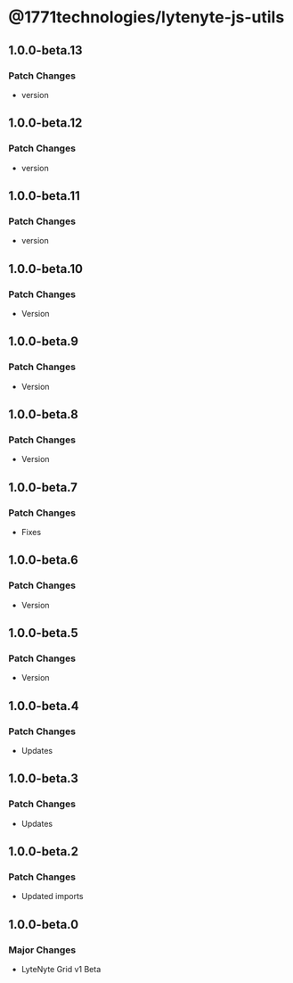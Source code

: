 # @1771technologies/lytenyte-js-utils

## 1.0.0-beta.13

### Patch Changes

- version

## 1.0.0-beta.12

### Patch Changes

- version

## 1.0.0-beta.11

### Patch Changes

- version

## 1.0.0-beta.10

### Patch Changes

- Version

## 1.0.0-beta.9

### Patch Changes

- Version

## 1.0.0-beta.8

### Patch Changes

- Version

## 1.0.0-beta.7

### Patch Changes

- Fixes

## 1.0.0-beta.6

### Patch Changes

- Version

## 1.0.0-beta.5

### Patch Changes

- Version

## 1.0.0-beta.4

### Patch Changes

- Updates

## 1.0.0-beta.3

### Patch Changes

- Updates

## 1.0.0-beta.2

### Patch Changes

- Updated imports

## 1.0.0-beta.0

### Major Changes

- LyteNyte Grid v1 Beta
